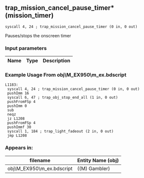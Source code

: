 ## trap_mission_cancel_pause_timer* (mission_timer)

`syscall 4, 24 ; trap_mission_cancel_pause_timer (0 in, 0 out)`

Pauses/stops the onscreen timer

### Input parameters
| Name | Type | Description
|------|------|------------


### Example Usage From obj\M_EX950\m_ex.bdscript
```plaintext
L1183:
 syscall 4, 24 ; trap_mission_cancel_pause_timer (0 in, 0 out)
 pushImm 16
 syscall 6, 47 ; trap_obj_stop_end_all (1 in, 0 out)
 pushFromFSp 4
 pushImm 0
 sub 
 neqz 
 jz L1208
 pushFromFSp 4
 pushImmf 30
 syscall 1, 184 ; trap_light_fadeout (2 in, 0 out)
 jmp L1208
```


### Appears in:
| filename | Entity Name (obj)
|----------|-------------
| obj\M_EX950\m_ex.bdscript       | ((M) Gambler)          



